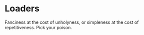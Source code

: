 # Loaders
Fanciness at the cost of unholyness, or simpleness at the cost of repetitiveness. Pick your poison.
